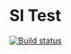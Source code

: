 # SI Test

[![Build status](https://ci.appveyor.com/api/projects/status/ya9gqoedcoxeugwg?svg=true)](https://ci.appveyor.com/project/maraconi/matchers)